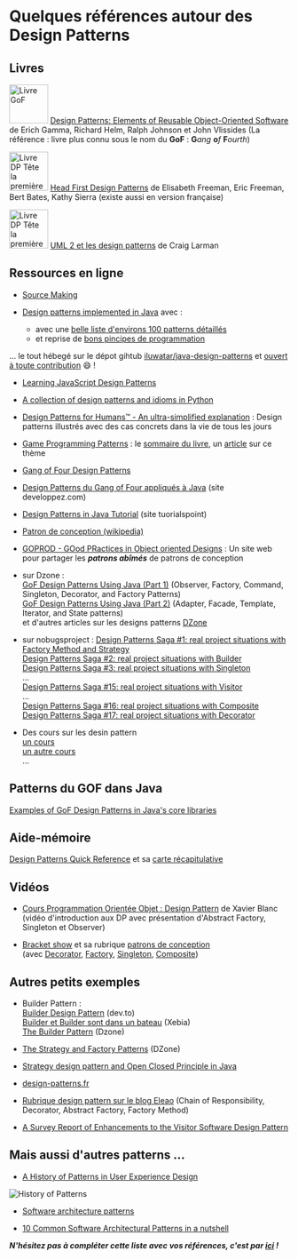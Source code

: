 # Quelques références autour des Design Patterns

## Livres
 <img src="https://images-na.ssl-images-amazon.com/images/I/51szD9HC9pL._SX395_BO1,204,203,200_.jpg" alt="Livre GoF" width="70"> [Design Patterns: Elements of Reusable Object-Oriented Software](https://www.amazon.fr/Design-Patterns-Elements-Reusable-Object-Oriented/dp/0201633612) de Erich Gamma, Richard Helm, Ralph Johnson et John Vlissides (La référence : livre plus connu sous le nom du **GoF** : **G***ang* **o***f* **F***ourth*)

 <img src="https://images-na.ssl-images-amazon.com/images/I/61APhXCksuL._SX430_BO1,204,203,200_.jpg" alt="Livre DP Tête la première" width="70"> [Head First Design Patterns](https://www.amazon.fr/First-Design-Patterns-Elisabeth-Freeman/dp/0596007124) de Elisabeth Freeman, Eric Freeman, Bert Bates, Kathy Sierra  (existe aussi en version française)


<img src="http://static.eyrolles.com/img/2/7/4/4/0/7/0/9/9782744070907_h430.jpg" alt="Livre DP Tête la première" width="70"> [UML 2 et les design patterns](http://www.eyrolles.com/Informatique/Livre/uml-2-et-les-design-patterns-9782744070907) de Craig Larman

## Ressources en ligne


- [Source Making](https://sourcemaking.com/design_patterns) 

- [Design patterns implemented in Java](http://java-design-patterns.com/) avec :  
	- avec une [belle liste d'environs 100 patterns détaillés](http://java-design-patterns.com/patterns/)  
	-  et reprise de [bons pincipes de programmation](http://java-design-patterns.com/principles/)  

... le tout hébegé sur le dépot gihtub [iluwatar/java-design-patterns](https://github.com/iluwatar/java-design-patterns) et [ouvert à toute contribution](https://github.com/iluwatar/java-design-patterns/wiki) :smile: !

- [Learning JavaScript Design Patterns](https://addyosmani.com/resources/essentialjsdesignpatterns/book/)

- [A collection of design patterns and idioms in Python](https://github.com/faif/python-patterns)

- [Design Patterns for Humans™ - An ultra-simplified explanation](https://github.com/kamranahmedse/design-patterns-for-humans) : Design patterns illustrés avec des cas concrets dans la vie de tous les jours

- [Game Programming Patterns](http://gameprogrammingpatterns.com/) : le [sommaire du livre](http://gameprogrammingpatterns.com/contents.html), un [article](http://brewhouse.io/2015/10/14/game-programming-design-patterns.html) sur ce thème

- [Gang of Four Design Patterns](http://www.blackwasp.co.uk/GofPatterns.aspx)

- [Design Patterns du Gang of Four appliqués à Java](http://rpouiller.developpez.com/tutoriel/java/design-patterns-gang-of-four) (site developpez.com)

- [Design Patterns in Java Tutorial](https://www.tutorialspoint.com//design_pattern/) (site tuorialspoint)

- [Patron de conception (wikipedia)](https://fr.wikipedia.org/wiki/Patron_de_conception) 

- [GOPROD - GOod PRactices in Object oriented Designs](http://www.goprod.bouhours.net/?lang=fr&) : Un site web pour partager les ***patrons abîmés*** de patrons de conception

- sur Dzone :   
[GoF Design Patterns Using Java (Part 1)](https://dzone.com/articles/gof-design-patterns-using-java-part-1) (Observer, Factory, Command, Singleton, Decorator, and Factory Patterns)  
[GoF Design Patterns Using Java (Part 2)](https://dzone.com/articles/gof-design-patterns-using-java-02) (Adapter, Facade, Template, Iterator, and State patterns)  
et d'autres articles sur les designs patterns [DZone](https://dzone.com/search)

- sur nobugsproject : [Design Patterns Saga #1: real project situations with Factory Method and Strategy](https://nobugsproject.com/2017/06/03/design-patterns-saga-1-real-project-situations-with-factory-method-and-strategy/)  
[Design Patterns Saga #2: real project situations with  Builder](https://nobugsproject.com/2017/06/10/design-patterns-saga-2-real-project-situations-with-builder/)  
[Design Patterns Saga #3: real project situations with Singleton](https://nobugsproject.com/2017/06/17/design-patterns-saga-2-real-project-situations-with-singleton/)  
...   
[Design Patterns Saga #15: real project situations with Visitor](https://nobugsproject.com/2017/09/03/design-patterns-saga-14-real-project-situations-with-visitor/)   
...   
[Design Patterns Saga #16: real project situations with Composite](https://nobugsproject.com/2017/09/17/design-patterns-saga-16-real-project-situations-with-composite)  
[Design Patterns Saga #17: real project situations with Decorator](https://nobugsproject.com/2017/09/24/design-patterns-saga-17-real-project-situations-with-decorator/)

- Des cours sur les desin pattern  
[un cours](http://www.emse.fr/~picard/cours/2A/DesignPatterns.pdf)  
[un autre cours](http://pageperso.lif.univ-mrs.fr/~petru.valicov/Cours/M3105/DP_x4.pdf)  
...

## Patterns du GOF dans Java

[Examples of GoF Design Patterns in Java's core libraries](https://stackoverflow.com/questions/1673841/examples-of-gof-design-patterns-in-javas-core-libraries)


## Aide-mémoire
[Design Patterns Quick Reference](http://www.mcdonaldland.info/2007/11/28/40/) et sa [carte récapitulative](http://www.mcdonaldland.info/files/designpatterns/designpatternscard.pdf)


## Vidéos

- [Cours Programmation Orientée Objet : Design Pattern](https://www.youtube.com/watch?v=DK6vSUVfyug) de Xavier Blanc   
(vidéo d'introduction aux DP avec présentation d'Abstract Factory, Singleton et Observer)  

- [Bracket show](https://www.youtube.com/channel/UCtnYlMKv9vbV6EITjrCwr1g) et sa rubrique [patrons de conception](https://www.youtube.com/playlist?list=PLAFXqCQG3lKX2_GBt1xVu5qz1dXrd_wtN)  
(avec [Decorator](https://www.youtube.com/watch?v=WghYGmUd9nQ&list=PLAFXqCQG3lKX2_GBt1xVu5qz1dXrd_wtN), [Factory](https://www.youtube.com/watch?v=s1lztsgZk4c), [Singleton](https://www.youtube.com/watch?v=MtJ2TnZ-WPY), [Composite](https://www.youtube.com/watch?v=25nonh-W5po))




## Autres petits exemples
- Builder Pattern :  
[Builder Design Pattern](https://dev.to/nishparadox/builder-design-pattern) (dev.to)  
[Builder et Builder sont dans un bateau](http://blog.xebia.fr/2016/12/28/design-pattern-builder-et-builder-sont-dans-un-bateau/) (Xebia)  
[The Builder Pattern](https://dzone.com/articles/design-patterns-the-builder-pattern) (Dzone)


- [The Strategy and Factory Patterns](https://dzone.com/articles/design-patterns-the-strategy-and-factory-patterns) (DZone) 

- [Strategy design pattern and Open Closed Principle in Java](http://javarevisited.blogspot.fr/2015/07/strategy-design-pattern-and-open-closed-principle-java-example.html)

- [design-patterns.fr](http://design-patterns.fr)


- [Rubrique design pattern sur le blog Eleao](https://blog.elao.com/fr/tags/design-pattern/) (Chain of Responsibility, Decorator, Abstract Factory, Factory Method)

- [A Survey Report of Enhancements to the Visitor Software Design Pattern](http://sebox.cs.iupui.edu/PDF/visitor-survey-2013.pdf)

## Mais aussi d'autres patterns ...
- [A History of Patterns in User Experience Design](https://medium.com/tangible-ux/a-history-of-patterns-in-user-experience-design-f21f7eaabb83)
<img src="https://cdn-images-1.medium.com/max/2000/1*T7ZL60dq3z7jVhDUHeqg5A.jpeg" alt="History of Patterns">

- [Software architecture patterns](http://www.oreilly.com/programming/free/files/software-architecture-patterns.pdf)

- [10 Common Software Architectural Patterns in a nutshell](https://medium.com/towards-data-science/10-common-software-architectural-patterns-in-a-nutshell-a0b47a1e9013)


***N'hésitez pas à compléter cette liste avec vos références, c'est par [ici](https://github.com/iblasquez/enseignement-iut-m3105-conception-avancee/pulls) !***  






